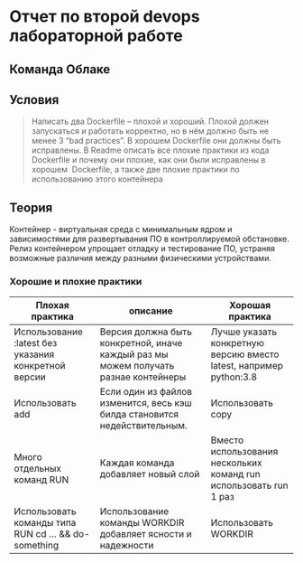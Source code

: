 # Отчет по второй devops лабораторной работе

## Команда Облаке

## Условия

> Написать два Dockerfile – плохой и хороший. Плохой должен запускаться и работать корректно, но в нём должно быть не менее 3 “bad practices”. В хорошем Dockerfile они должны быть исправлены. В Readme описать все плохие практики из кода Dockerfile и почему они плохие, как они были исправлены в хорошем  Dockerfile, а также две плохие практики по использованию этого контейнера

## Теория

Контейнер - виртуальная среда с минимальным ядром и зависимостями для развертывания ПО в контроллируемой обстановке. Релиз контейнером упрощает отладку и тестирование ПО, устраняя возможные различия между разными физическими устройствами.

<!---
я люблю таблички
--->

### Хорошие и плохие практики

| Плохая практика | описание| Хорошая практика|
|---|---|---|
| Использование :latest без указания конкретной версии| Версия должна быть конкретной, иначе каждый раз мы можем получать разнае контейнеры| Лучше указать конкретную версию вместо latest, например python:3.8 |
| Использовать add| Если один из файлов изменится, весь кэш билда становится недействительным.| Использовать copy|
| Много отдельных команд RUN| Каждая команда добавляет новый слой| Вместо использования нескольких команд run использовать run 1 раз|
| Использовать команды типа RUN cd … && do-something| Использование команды WORKDIR добавляет ясности и надежности| Использовать WORKDIR|

